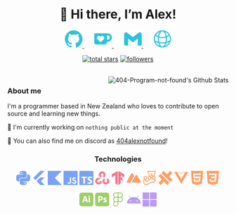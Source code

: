 
<h1 align="center"> 👋 Hi there, I’m Alex! </h1>
<p align="center"> 
  <a href="https://github.com/404-Program-not-found">
    <img alt="Follow me on Github" width="40px" src="/Contact/github.svg" />
  </a>
  &#8287;&#8287;&#8287;&#8287;&#8287;
  <a href="https://ko-fi.com/404programnotfound">
    <img alt="Support me on ko-fi!" width="40px" src="/Contact/kofi.svg" />
  </a>
  &#8287;&#8287;&#8287;&#8287;&#8287;
  <a href="mailto:hello@missingprogram.me">
    <img alt="Alex's Email" width="40px" src="/Contact/gmail.svg" />
  </a>
  &#8287;&#8287;&#8287;&#8287;&#8287;
  <a href="https://missingprogram.me/">
    <img alt="Visit my website" width="40px" src="/Contact/website.svg" />
  </a>
</p>

<p align="center">
  <a href="https://github.com/404-Program-not-found?tab=repositories&sort=stargazers">
    <img alt="total stars" title="Total stars on GitHub" src="https://custom-icon-badges.herokuapp.com/badge/dynamic/json?logo=star&logoColor=white&color=55960c&labelColor=488207&label=Stars&style=for-the-badge&query=%24.stars&url=https://api.github-star-counter.workers.dev/user/404-Program-not-found"/></a>
  <a href="https://github.com/404-Program-not-found?tab=followers">
    <img alt="followers" title="Follow me on Github" src="https://custom-icon-badges.herokuapp.com/github/followers/404-Program-not-found?color=236ad3&labelColor=1155ba&style=for-the-badge&logo=person-add&label=Follow&logoColor=white"/></a>
</p>

<br/>

<picture>
  <source 
    srcset="https://github-readme-stats.vercel.app/api?username=404-program-not-found&count_private=true&show_icons=true&theme=tokyonight&custom_title=Alex%27s%20Github%20Stats"
    media="(prefers-color-scheme: dark)"
  />
  <source
    srcset="https://github-readme-stats.vercel.app/api?username=404-program-not-found&count_private=true&show_icons=true&custom_title=Alex%27s%20Github%20Stats"
    media="(prefers-color-scheme: light), (prefers-color-scheme: no-preference)"
  />
  <img 
    align="right"
    src="https://github-readme-stats.vercel.app/api?username=404-program-not-found&count_private=true&show_icons=true&custom_title=Alex%27s%20Github%20Stats" 
    alt="404-Program-not-found's Github Stats"
   />
</picture>

### About me
I'm a programmer based in New Zealand who loves to contribute to open source and learning new things. 
  
  🌱 I'm currently working on `nothing public at the moment`
  
  💬 You can also find me on discord as [404alexnotfound](https://discord.com/users/374405559002333204)!
  
<h3 align=center> Technologies </h3>
<p align=center>
  <a href="https://python.org"><img alt="Python" height="32" width="32" src="/Stack/python.svg" /></a>
  <a href="https://flutter.dev/"><img alt="Flutter" height="32" width="32" src="/Stack/flutter.svg" /></a>
  <a href="https://kotlinlang.org/"><img alt="Kotlin" height="32" width="32" src="/Stack/kotlin.svg" /></a>
  <a href="https://developer.mozilla.org/JavaScript"><img alt="Javascript" height="32" width="32" src="/Stack/javascript.svg" /></a>
  <a href="https://www.typescriptlang.org/"><img alt="Typescript" height="32" width="32" src="/Stack/typescript.svg" /></a>
  <a href="https://opencv.org/"><img alt="OpenCV" height="32" width="32" src="/Stack/opencv.svg" /></a>
  <a href="https://www.tensorflow.org/"><img alt="Tensorflow" height="32" width="32" src="/Stack/tensorflow 1.svg" /></a>
  <a href="https://nuxtjs.org/"><img alt="nuxt.js" height="32" width="32" src="/Stack/nuxtdotjs 1.svg" /></a>
  <a href="https://jestjs.io/"><img alt="Jest" height="32" width="32" src="/Stack/jest.svg" /></a>
  <a href="https://capacitorjs.com/"><img alt="Capacitor" height="32" width="32" src="/Stack/capacitor.svg" /></a>
  <a href="https://vuejs.org/"><img alt="Vue.js" height="32" width="32" src="/Stack/vuedotjs.svg" /></a>
  <a href="https://developer.mozilla.org/HTML/"><img alt="HTML5" height="32" width="32" src="/Stack/html5.svg" /></a>
  <a href="https://developer.mozilla.org/CSS/"><img alt="CSS" height="32" width="32" src="/Stack/css3.svg" /></a>
</p>
<p align=center>
  <a href="https://www.adobe.com/products/illustrator.html/"><img alt="Adobe Illustrator" height="32" width="32" src="/Stack/adobeillustrator.svg" /></a>
  <a href="https://www.adobe.com/products/photoshop.html/"><img alt="Adobe Photoshop" height="32" width="32" src="/Stack/adobephotoshop.svg" /></a>
  <a href="https://www.figma.com/"><img alt="Figma" height="32" width="32" src="/Stack/figma.svg" /></a>
  <a href="https://www.android.com/"><img alt="Android" height="32" width="32" src="/Stack/android.svg" /></a>
  <a href="https://www.microsoft.com/windows"><img alt="Microsoft Windows" height="32" width="32" src="/Stack/microsoft 1.svg" /></a>
</p>


